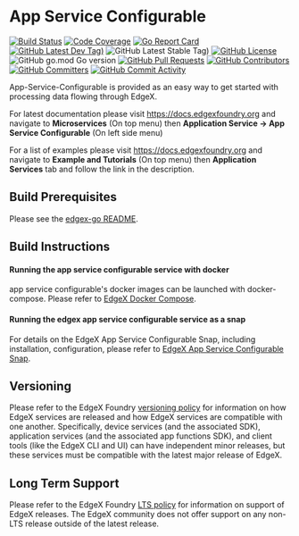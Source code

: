 # App Service Configurable
[![Build Status](https://jenkins.edgexfoundry.org/view/EdgeX%20Foundry%20Project/job/edgexfoundry/job/app-service-configurable/job/main/badge/icon)](https://jenkins.edgexfoundry.org/view/EdgeX%20Foundry%20Project/job/edgexfoundry/job/app-service-configurable/job/main/) [![Code Coverage](https://codecov.io/gh/edgexfoundry/app-service-configurable/branch/main/graph/badge.svg?token=wMrc2PZbwj)](https://codecov.io/gh/edgexfoundry/app-service-configurable) [![Go Report Card](https://goreportcard.com/badge/github.com/edgexfoundry/app-service-configurable)](https://goreportcard.com/report/github.com/edgexfoundry/app-service-configurable) [![GitHub Latest Dev Tag)](https://img.shields.io/github/v/tag/edgexfoundry/app-service-configurable?include_prereleases&sort=semver&label=latest-dev)](https://github.com/edgexfoundry/app-service-configurable/tags) ![GitHub Latest Stable Tag)](https://img.shields.io/github/v/tag/edgexfoundry/app-service-configurable?sort=semver&label=latest-stable) [![GitHub License](https://img.shields.io/github/license/edgexfoundry/app-service-configurable)](https://choosealicense.com/licenses/apache-2.0/) ![GitHub go.mod Go version](https://img.shields.io/github/go-mod/go-version/edgexfoundry/app-service-configurable) [![GitHub Pull Requests](https://img.shields.io/github/issues-pr-raw/edgexfoundry/app-service-configurable)](https://github.com/edgexfoundry/app-service-configurable/pulls) [![GitHub Contributors](https://img.shields.io/github/contributors/edgexfoundry/app-service-configurable)](https://github.com/edgexfoundry/app-service-configurable/contributors) [![GitHub Committers](https://img.shields.io/badge/team-committers-green)](https://github.com/orgs/edgexfoundry/teams/app-service-configurable-committers/members) [![GitHub Commit Activity](https://img.shields.io/github/commit-activity/m/edgexfoundry/app-service-configurable)](https://github.com/edgexfoundry/app-service-configurable/commits)


App-Service-Configurable is provided as an easy way to get started with processing data flowing through EdgeX.

For latest documentation please visit https://docs.edgexfoundry.org and navigate to **Microservices** (On top menu) then **Application Service -> App Service Configurable** (On left side menu)

For a list of examples please visit https://docs.edgexfoundry.org and navigate to **Example and Tutorials** (On top menu) then **Application Services** tab and follow the link in the description.

## Build Prerequisites

Please see the [edgex-go README](https://github.com/edgexfoundry/edgex-go/blob/main/README.md).

## Build Instructions

#### Running the app service configurable service with docker

app service configurable's docker images can be launched with docker-compose. Please refer to [EdgeX Docker Compose](https://github.com/edgexfoundry/edgex-compose/blob/main/README.md).

#### Running the edgex app service configurable service as a snap

For details on the EdgeX App Service Configurable Snap, including installation, configuration, please refer to [EdgeX App Service Configurable Snap](https://github.com/edgexfoundry/app-service-configurable/tree/main/snap).

## Versioning

Please refer to the EdgeX Foundry [versioning policy](https://wiki.edgexfoundry.org/pages/viewpage.action?pageId=21823969) for information on how EdgeX services are released and how EdgeX services are compatible with one another.  Specifically, device services (and the associated SDK), application services (and the associated app functions SDK), and client tools (like the EdgeX CLI and UI) can have independent minor releases, but these services must be compatible with the latest major release of EdgeX.

## Long Term Support

Please refer to the EdgeX Foundry [LTS policy](https://wiki.edgexfoundry.org/pages/viewpage.action?pageId=69173332#LongTermSupport(v2)-LTS) for information on support of EdgeX releases. The EdgeX community does not offer support on any non-LTS release outside of the latest release.


